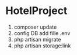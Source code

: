 # HotelProject
1) composer update
2) config DB add fille .env
3) php artisan migrate
4) php artisan storage:link 
